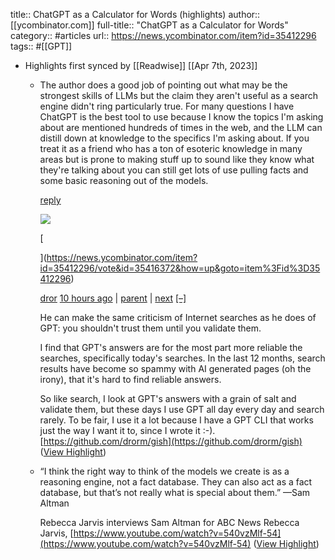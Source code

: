 title:: ChatGPT as a Calculator for Words (highlights)
author:: [[ycombinator.com]]
full-title:: "ChatGPT as a Calculator for Words"
category:: #articles
url:: https://news.ycombinator.com/item?id=35412296
tags:: #[[GPT]]

- Highlights first synced by [[Readwise]] [[Apr 7th, 2023]]
	- The author does a good job of pointing out what may be the strongest skills of LLMs but the claim they aren't useful as a search engine didn't ring particularly true. For many questions I have ChatGPT is the best tool to use because I know the topics I'm asking about are mentioned hundreds of times in the web, and the LLM can distill down at knowledge to the specifics I'm asking about. If you treat it as a friend who has a ton of esoteric knowledge in many areas but is prone to making stuff up to sound like they know what they're talking about you can still get lots of use pulling facts and some basic reasoning out of the models.
	  
	  [reply](https://news.ycombinator.com/item?id=35412296/reply&id=35415786&goto=item%3Fid%3D35412296%2335415786)
	  
	  ![](https://news.ycombinator.com/item?id=35412296/s.gif)
	  
	  [
	  
	  ](https://news.ycombinator.com/item?id=35412296/vote&id=35416372&how=up&goto=item%3Fid%3D35412296)
	  
	  [dror](https://news.ycombinator.com/item?id=35412296/user&id=dror) [10 hours ago](https://news.ycombinator.com/item?id=35412296/item&id=35416372) | [parent](https://news.ycombinator.com/item?id=35412296#35415786) | [next](https://news.ycombinator.com/item?id=35412296#35416746) [[–]](javascript:void(0))
	  
	  
	  
	  He can make the same criticism of Internet searches as he does of GPT: you shouldn't trust them until you validate them.
	  
	  I find that GPT's answers are for the most part more reliable the searches, specifically today's searches. In the last 12 months, search results have become so spammy with AI generated pages (oh the irony), that it's hard to find reliable answers.
	  
	  So like search, I look at GPT's answers with a grain of salt and validate them, but these days I use GPT all day every day and search rarely. To be fair, I use it a lot because I have a GPT CLI that works just the way I want it to, since I wrote it :-). [https://github.com/drorm/gish](https://github.com/drorm/gish) ([View Highlight](https://read.readwise.io/read/01gx3791ywk6fc02ysyn0n5a2n))
	- “I think the right way to think of the models we create is as a reasoning engine, not a fact database. They can also act as a fact database, but that’s not really what is special about them.” —Sam Altman
	  
	  Rebecca Jarvis interviews Sam Altman for ABC News Rebecca Jarvis, [https://www.youtube.com/watch?v=540vzMlf-54](https://www.youtube.com/watch?v=540vzMlf-54) ([View Highlight](https://read.readwise.io/read/01gx378cwtvzj86gxxj8vby606))